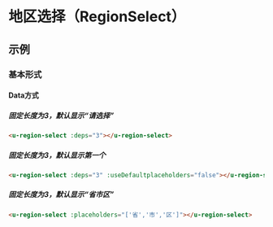 # 地区选择（RegionSelect）

## 示例
### 基本形式

#### Data方式

##### 固定长度为3，默认显示“请选择”
``` html
<u-region-select :deps="3"></u-region-select>
```
##### 固定长度为3，默认显示第一个
``` html
<u-region-select :deps="3" :useDefaultplaceholders="false"></u-region-select>
```
##### 固定长度为3，默认显示“省市区”
``` html
<u-region-select :placeholders="['省','市','区']"></u-region-select>
```

